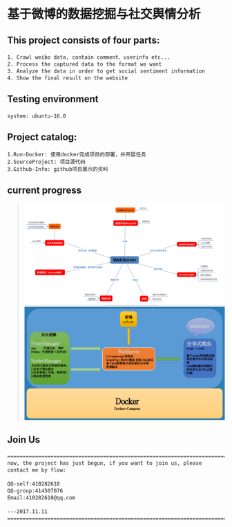 # 基于微博的数据挖掘与社交舆情分析

## This project consists of four parts:
```
1. Crawl weibo data, contain comment、userinfo etc...
2. Process the captured data to the format we want
3. Analyze the data in order to get social sentiment information
4. Show the final result on the website
```

## Testing environment
```
system: ubuntu-16.0
```

## Project catalog:
```
1.Run-Docker: 使用docker完成项目的部署，并开展任务
2.SourceProject: 项目源代码
3.Github-Info: github项目展示的资料
```

## current progress
> <img src="./GitHub-Info/img/project-architecture.png" />
> <img src="./GitHub-Info/img/current.png" />


## Join Us
```
====================================================================================
now, the project has just begun, if you want to join us, please contact me by flow:

QQ-self:410282618
QQ-group:414507076
Email:410282618@qq.com

---2017.11.11
====================================================================================
```
